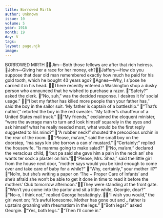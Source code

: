 ```yaml
---
title: Borrowed Mirth
author: Unknown
issue: 10
volume: 5
year: 1916
month: 19
day: V
tags:
layout: page.njk
image:
---
```

BORROWED MIRTH Jim—Both those fellows are after that rich heiress. John—Giving her a race for her money, eh?Jaffery—How do you suppose that dear old man remembered exactly how much he paid for his gold tooth, which he bought 40 years ago? Agnes—Why, I s’pose he carried it in his head. There recently entered a Washington shop a dusky person who announced that he wished to purchase a razor. “Safety?” asked the clerk. “No, suh,” was the decided response. I desires it fo’ social usage.”  “I bet my father has killed more people than your father has,” said the boy in the sailor suit. ‘My father is captain of a battleship.” “That’s nuthin’,” retorted the boy in the red sweater. “My father’s chauffeur of a United States mail truck.” “My friends,” exclaimed the eloquent minister, “were the average man to turn and look himself squarely in the eyes and ask himself what he really needed most, what would be the first reply suggested to his mind?” “A rubber neck!” shouted the precocious urchin in the rear of the room. “Please, ma’am,” said the small boy on the doorstep, “ma says kin she borrow a can o’ mustard.” “Certainly:” replied the housewife. “Is mamma going to make salad?” “No, ma’am,” declared the veracious child, “but pa said she gave him a pain in the neck an’ she wants ter sock a plaster on him.”“Please, Mrs. Shea,” said the little girl from the house next door, “mother says would you be kind enough to come over and take care of baby for a while?” “Why, certainly,” your mother ill?” “No’m, but she’s writing a paper on ‘The ~ Proper Care of Infants’ and she’s afraid she won’t be able to get it done in time to read it before the mothers’ Club tomorrow afternoon.”They were standing at the front gate. “Won’t you come into the parlor and sit a little while, Georgie, dear?” “No-o, I think not,” replied George hesitatingly. “I wish you would,” the girl went on; “it’s awful lonesome. Mother has gone out and _ father is upstairs groaning with rheumatism in the legs.” “Both legs?” asked Georgie. “Yes, both legs.” “Then I’ll come in.” 

